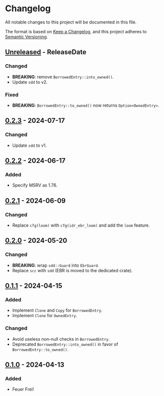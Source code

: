 # Changelog
All notable changes to this project will be documented in this file.

The format is based on [Keep a Changelog](https://keepachangelog.com/en/1.0.0/),
and this project adheres to [Semantic Versioning](https://semver.org/spec/v2.0.0.html).

<!-- next-header -->

## [Unreleased] - ReleaseDate
### Changed
- **BREAKING**: remove `BorrowedEntry::into_owned()`.
- Update `sdd` to v2.

### Fixed
- **BREAKING**: `BorrowedEntry::to_owned()` now returns `Option<OwnedEntry>`.

## [0.2.3] - 2024-07-17
### Changed
- Update `sdd` to v1.

## [0.2.2] - 2024-06-17
### Added
- Specify MSRV as 1.76.

## [0.2.1] - 2024-06-09
### Changed
- Replace `cfg(loom)` with `cfg(idr_ebr_loom)` and add the `loom` feature.

## [0.2.0] - 2024-05-20
### Changed
- **BREAKING**: wrap `sdd::Guard` into `EbrGuard`.
- Replace `scc` with `sdd` (EBR is moved to the dedicated crate).

## [0.1.1] - 2024-04-15
### Added
- Implement `Clone` and `Copy` for `BorrowedEntry`.
- Implement `Clone` for `OwnedEntry`.

### Changed
- Avoid useless non-null checks in `BorrowedEntry`.
- Deprecated `BorrowedEntry::into_owned()` in favor of `BorrowedEntry::to_owned()`.

## [0.1.0] - 2024-04-13
### Added
- Feuer Frei!

<!-- next-url -->
[Unreleased]: https://github.com/loyd/idr-ebr/compare/v0.2.3...HEAD
[0.2.3]: https://github.com/loyd/idr-ebr/compare/v0.2.2...v0.2.3
[0.2.2]: https://github.com/loyd/idr-ebr/compare/v0.2.1...v0.2.2
[0.2.1]: https://github.com/loyd/idr-ebr/compare/v0.2.0...v0.2.1
[0.2.0]: https://github.com/loyd/idr-ebr/compare/v0.1.1...v0.2.0
[0.1.1]: https://github.com/loyd/idr-ebr/compare/v0.1.0...v0.1.1
[0.1.0]: https://github.com/loyd/idr-ebr/releases/tag/v0.1.0
